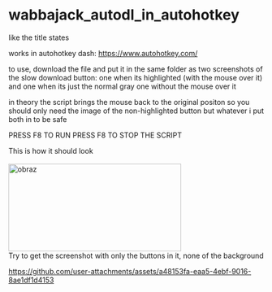 # wabbajack_autodl_in_autohotkey
like the title states

works in autohotkey dash: https://www.autohotkey.com/

to use, download the file and put it in the same folder as two screenshots of the slow download button: one when its highlighted (with the mouse over it) and one when its just the normal gray one without the mouse over it

in theory the script brings the mouse back to the original positon so you should only need the image of the non-highlighted button but whatever i put both in to be safe

PRESS F8 TO RUN
PRESS F8 TO STOP THE SCRIPT 


This is how it should look <br> <br>
<img width="340" height="172" alt="obraz" src="https://github.com/user-attachments/assets/5408924d-d195-4896-8f44-dbe8be20cde2" />
<br> Try to get the screenshot with only the buttons in it, none of the background


https://github.com/user-attachments/assets/a48153fa-eaa5-4ebf-9016-8ae1df1d4153

